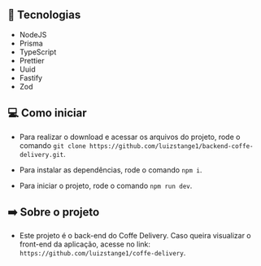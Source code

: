 ## 🚀 Tecnologias

- NodeJS
- Prisma
- TypeScript
- Prettier
- Uuid
- Fastify
- Zod

## 💻 Como iniciar

- Para realizar o download e acessar os arquivos do projeto, rode o comando `git clone https://github.com/luizstange1/backend-coffe-delivery.git`.

- Para instalar as dependências, rode o comando `npm i`.

- Para iniciar o projeto, rode o comando `npm run dev`.

## ➡️ Sobre o projeto

- Este projeto é o back-end do Coffe Delivery. Caso queira visualizar o front-end da aplicação, acesse no link: `https://github.com/luizstange1/coffe-delivery`.
